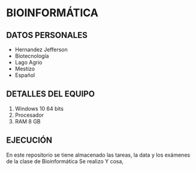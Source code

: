 # BIOINFORMÁTICA
## DATOS PERSONALES
- Hernandez Jefferson
- Biotecnología
- Lago Agrio
- Mestizo
- Español

## DETALLES DEL EQUIPO
1. Windows 10 64 bits
2. Procesador 
3. RAM 8 GB

## EJECUCIÓN

En este repositorio se tiene almacenado las tareas, la data y los exámenes de la clase de Bioinformática
 Se realizo Y cosa, 
